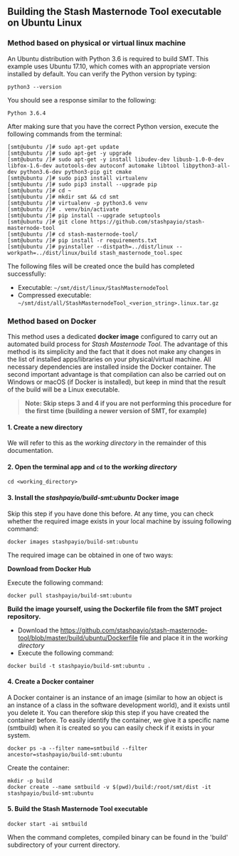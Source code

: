 ## Building the Stash Masternode Tool executable on Ubuntu Linux

### Method based on physical or virtual linux machine

An Ubuntu distribution with Python 3.6 is required to build SMT. This example uses Ubuntu 17.10, which comes with an appropriate version installed by default. You can verify the Python version by typing:

```
python3 --version
```

You should see a response similar to the following:

  `Python 3.6.4`

After making sure that you have the correct Python version, execute the following commands from the terminal:

```
[smt@ubuntu /]# sudo apt-get update
[smt@ubuntu /]# sudo apt-get -y upgrade
[smt@ubuntu /]# sudo apt-get -y install libudev-dev libusb-1.0-0-dev libfox-1.6-dev autotools-dev autoconf automake libtool libpython3-all-dev python3.6-dev python3-pip git cmake
[smt@ubuntu /]# sudo pip3 install virtualenv
[smt@ubuntu /]# sudo pip3 install --upgrade pip
[smt@ubuntu /]# cd ~
[smt@ubuntu /]# mkdir smt && cd smt
[smt@ubuntu /]# virtualenv -p python3.6 venv
[smt@ubuntu /]# . venv/bin/activate
[smt@ubuntu /]# pip install --upgrade setuptools
[smt@ubuntu /]# git clone https://github.com/stashpayio/stash-masternode-tool
[smt@ubuntu /]# cd stash-masternode-tool/
[smt@ubuntu /]# pip install -r requirements.txt
[smt@ubuntu /]# pyinstaller --distpath=../dist/linux --workpath=../dist/linux/build stash_masternode_tool.spec
```

The following files will be created once the build has completed successfully:

* Executable: `~/smt/dist/linux/StashMasternodeTool`
* Compressed executable: `~/smt/dist/all/StashMasternodeTool_<verion_string>.linux.tar.gz`


### Method based on Docker

This method uses a dedicated **docker image** configured to carry out an automated build process for *Stash Masternode Tool*. The advantage of this method is its simplicity and the fact that it does not make any changes in the list of installed apps/libraries on your physical/virtual machine. All necessary dependencies are installed inside the Docker container. The second important advantage is that compilation can also be carried out on Windows or macOS (if Docker is installed), but keep in mind that the result of the build will be a Linux executable.

> **Note: Skip steps 3 and 4 if you are not performing this procedure for the first time (building a newer version of SMT, for example)**

#### 1. Create a new directory
We will refer to this as the *working directory* in the remainder of this documentation.

#### 2. Open the terminal app and `cd` to the *working directory*

```
cd <working_directory>
```

#### 3. Install the *stashpayio/build-smt:ubuntu* Docker image

Skip this step if you have done this before. At any time, you can check whether the required image exists in your local machine by issuing following command:

```
docker images stashpayio/build-smt:ubuntu
```

The required image can be obtained in one of two ways:

**Download from Docker Hub**

Execute the following command:

```
docker pull stashpayio/build-smt:ubuntu
```

**Build the image yourself, using the Dockerfile file from the SMT project repository.** 

* Download the https://github.com/stashpayio/stash-masternode-tool/blob/master/build/ubuntu/Dockerfile file and place it in the *working directory*
* Execute the following command:
```
docker build -t stashpayio/build-smt:ubuntu .
```

#### 4. Create a Docker container

A Docker container is an instance of an image (similar to how an object is an instance of a class in the software development world), and it exists until you delete it. You can therefore skip this step if you have created the container before. To easily identify the container, we give it a specific name (smtbuild) when it is created so you can easily check if it exists in your system.

```
docker ps -a --filter name=smtbuild --filter ancestor=stashpayio/build-smt:ubuntu
```
Create the container:

``` 
mkdir -p build
docker create --name smtbuild -v $(pwd)/build:/root/smt/dist -it stashpayio/build-smt:ubuntu
```

#### 5. Build the Stash Masternode Tool executable

```
docker start -ai smtbuild
```

When the command completes, compiled binary can be found in the 'build' subdirectory of your current directory.
